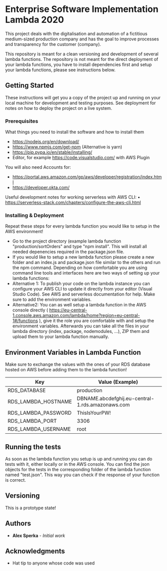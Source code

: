 # Enterprise Software Implementation Lambda 2020

This project deals with the digitalisation and automation of a fictitious medium-sized production company and has the goal to improve processes and transparency for the customer (company).

This repository is meant for a clean versioning and development of several lambda functions. The repository is not meant for the direct deployment of your lambda functions, you have to install dependencies first and setup your lambda functions, please see instructions below.

## Getting Started

These instructions will get you a copy of the project up and running on your local machine for development and testing purposes. See deployment for notes on how to deploy the project on a live system.

### Prerequisites

What things you need to install the software and how to install them

- https://nodejs.org/en/download/
- https://www.npmjs.com/get-npm (Alternative is yarn)
- https://pip.pypa.io/en/stable/installing/
- Editor, for example https://code.visualstudio.com/ with AWS Plugin

You will also need Accounts for:
- https://portal.aws.amazon.com/gp/aws/developer/registration/index.html
- https://developer.okta.com/

Useful development notes for working serverless with AWS CLI: 
•	https://serverless-stack.com/chapters/configure-the-aws-cli.html

### Installing & Deployment
Repeat these steps for every lambda function you would like to setup in the AWS environment!
- Go to the project directory (example lambda function "production/sortOrders" and type "npm install". This will install all needed depenencies required in the package.json file. 
- If you would like to setup a new lambda function please create a new folder and an index.js and package.json file similar to the others and run the npm command. 
Depending on how comfortable you are using command line tools and interfaces here are two ways of setting up your lambda functions:
- Alternative 1: To publish your code on the lambda instance you can configure your AWS CLI to update it directly from your editor (Visual Studio Code). See AWS and serverless documentation for help. Make sure to add the environment variables.
- Alternative2: You can as well setup a lambda function in the AWS console directly ( https://eu-central-1.console.aws.amazon.com/lambda/home?region=eu-central-1#/functions ), give it the role you are comfortable with and setup the environment variables. Afterwards you can take all the files in your lambda directory (index, package, nodemodules, ...), ZIP them and upload them to your lambda function manually.

## Environment Variables in Lambda Function
Make sure to exchange the values with the ones of your RDS database hosted on AWS before adding them to the lambda function!                
  
| Key | Value (Example)  |
| ------- | --- |
| RDS_DATABASE | production |
| RDS_LAMBDA_HOSTNAME | DBNAME.abcdefghij.eu-central-1.rds.amazonaws.com |
| RDS_LAMBDA_PASSWORD | ThisIsYourPW! |
| RDS_LAMBDA_PORT | 3306 |
| RDS_LAMBDA_USERNAME | root |

## Running the tests

As soon as the lambda function you setup is up and running you can do tests with it, either locally or in the AWS console. You can find the json objects for the tests in the corresponding folder of the lambda function named "test.json". This way you can check if the response of your function is correct.

## Versioning

This is a prototype state!

## Authors

* **Alex Sperka** - *Initial work*


## Acknowledgments

* Hat tip to anyone whose code was used
